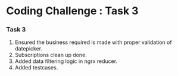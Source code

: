 # Coding Challenge : Task 3

### Task 3

1. Ensured the business required is made with proper validation of datepicker.
2. Subscriptions clean up done.
3. Added data filtering logic in ngrx reducer.
3. Added testcases.
